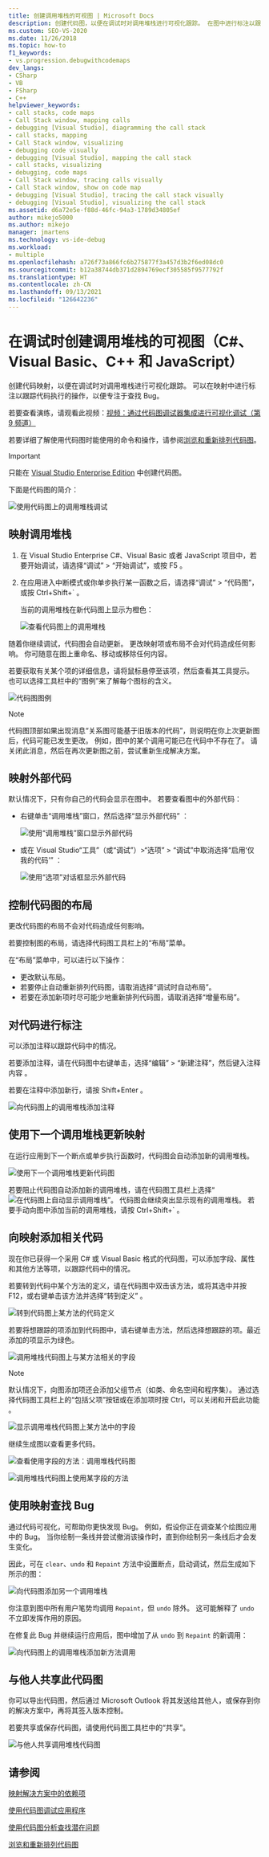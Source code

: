 ```yaml
---
title: 创建调用堆栈的可视图 | Microsoft Docs
description: 创建代码图，以便在调试时对调用堆栈进行可视化跟踪。 在图中进行标注以跟踪代码执行的操作，以便专注于查找 Bug。
ms.custom: SEO-VS-2020
ms.date: 11/26/2018
ms.topic: how-to
f1_keywords:
- vs.progression.debugwithcodemaps
dev_langs:
- CSharp
- VB
- FSharp
- C++
helpviewer_keywords:
- call stacks, code maps
- Call Stack window, mapping calls
- debugging [Visual Studio], diagramming the call stack
- call stacks, mapping
- Call Stack window, visualizing
- debugging code visually
- debugging [Visual Studio], mapping the call stack
- call stacks, visualizing
- debugging, code maps
- Call Stack window, tracing calls visually
- Call Stack window, show on code map
- debugging [Visual Studio], tracing the call stack visually
- debugging [Visual Studio], visualizing the call stack
ms.assetid: d6a72e5e-f88d-46fc-94a3-1789d34805ef
author: mikejo5000
ms.author: mikejo
manager: jmartens
ms.technology: vs-ide-debug
ms.workload:
- multiple
ms.openlocfilehash: a726f73a866fc6b275877f3a457d3b2f6ed08dc0
ms.sourcegitcommit: b12a38744db371d2894769ecf305585f9577792f
ms.translationtype: HT
ms.contentlocale: zh-CN
ms.lasthandoff: 09/13/2021
ms.locfileid: "126642236"
---
```

# <a name="create-a-visual-map-of-the-call-stack-while-debugging-c-visual-basic-c-javascript"></a>在调试时创建调用堆栈的可视图（C#、Visual Basic、C++ 和 JavaScript）

创建代码映射，以便在调试时对调用堆栈进行可视化跟踪。 可以在映射中进行标注以跟踪代码执行的操作，以便专注于查找 Bug。

若要查看演练，请观看此视频：[视频：通过代码图调试器集成进行可视化调试（第 9 频道）](https://channel9.msdn.com/Series/Visual-Studio-2012-Premium-and-Ultimate-Overview/Visual-Studio-Ultimate-2012Debug-visually-with-Code-Map-debugger-integration)

若要详细了解使用代码图时能使用的命令和操作，请参阅[浏览和重新排列代码图](../modeling/browse-and-rearrange-code-maps.md)。

>[!IMPORTANT]
>只能在 [Visual Studio Enterprise Edition](https://visualstudio.microsoft.com/downloads) 中创建代码图。

下面是代码图的简介：

 ![使用代码图上的调用堆栈调试](../debugger/media/debuggermap_overview.png "DebuggerMap_Overview")

## <a name="map-the-call-stack"></a><a name="MapStack"></a>映射调用堆栈

1. 在 Visual Studio Enterprise C#、Visual Basic 或者 JavaScript 项目中，若要开始调试，请选择“调试” > “开始调试”，或按 F5  。

1. 在应用进入中断模式或你单步执行某一函数之后，请选择“调试” > “代码图”，或按 Ctrl+Shift+`    。

   当前的调用堆栈在新代码图上显示为橙色：

   ![查看代码图上的调用堆栈](../debugger/media/debuggermap_seeundocallstack.png "DebuggerMap_SeeUndoCallStack")

随着你继续调试，代码图会自动更新。 更改映射项或布局不会对代码造成任何影响。 你可随意在图上重命名、移动或移除任何内容。

若要获取有关某个项的详细信息，请将鼠标悬停至该项，然后查看其工具提示。 也可以选择工具栏中的“图例”来了解每个图标的含义。

![代码图图例](../debugger/media/debuggermap_showlegend.png "代码图图例")

>[!NOTE]
>代码图顶部如果出现消息“关系图可能基于旧版本的代码”，则说明在你上次更新图后，代码可能已发生更改。 例如，图中的某个调用可能已在代码中不存在了。 请关闭此消息，然后在再次更新图之前，尝试重新生成解决方案。

## <a name="map-external-code"></a>映射外部代码

默认情况下，只有你自己的代码会显示在图中。 若要查看图中的外部代码：

- 右键单击“调用堆栈”窗口，然后选择“显示外部代码” ：

  ![使用“调用堆栈”窗口显示外部代码](../debugger/media/debuggermap_callstackmenu.png "DebuggerMap_CallStackMenu")
- 或在 Visual Studio“工具”（或“调试”）>“选项” > “调试”中取消选择“启用‘仅我的代码’”    ：

  ![使用“选项”对话框显示外部代码](../debugger/media/debuggermap_debugoptions.png "DebuggerMap_DebugOptions")

## <a name="control-the-maps-layout"></a>控制代码图的布局

更改代码图的布局不会对代码造成任何影响。

若要控制图的布局，请选择代码图工具栏上的“布局”菜单。

在“布局”菜单中，可以进行以下操作：

- 更改默认布局。
- 若要停止自动重新排列代码图，请取消选择“调试时自动布局”。
- 若要在添加新项时尽可能少地重新排列代码图，请取消选择“增量布局”。

## <a name="make-notes-about-the-code"></a><a name="MakeNotes"></a>对代码进行标注

可以添加注释以跟踪代码中的情况。

若要添加注释，请在代码图中右键单击，选择“编辑” > “新建注释”，然后键入注释内容 。

若要在注释中添加新行，请按 Shift+Enter 。

 ![向代码图上的调用堆栈添加注释](../debugger/media/debuggermap_addcomment.png "DebuggerMap_AddComment")

## <a name="update-the-map-with-the-next-call-stack"></a><a name="UpdateMap"></a>使用下一个调用堆栈更新映射

在运行应用到下一个断点或单步执行函数时，代码图会自动添加新的调用堆栈。

![使用下一个调用堆栈更新代码图](../debugger/media/debuggermap_addclearcallstack.png "DebuggerMap_AddClearCallStack")

若要阻止代码图自动添加新的调用堆栈，请在代码图工具栏上选择“![在代码图上自动显示调用堆栈](../debugger/media/debuggermap_automaticupdateicon.gif "在代码图上自动显示调用堆栈")”。 代码图会继续突出显示现有的调用堆栈。 若要手动向图中添加当前的调用堆栈，请按 Ctrl+Shift+`  。

## <a name="add-related-code-to-the-map"></a><a name="AddRelatedCode"></a>向映射添加相关代码

现在你已获得一个采用 C# 或 Visual Basic 格式的代码图，可以添加字段、属性和其他方法等项，以跟踪代码中的情况。

若要转到代码中某个方法的定义，请在代码图中双击该方法，或将其选中并按 F12，或右键单击该方法并选择“转到定义” 。

![转到代码图上某方法的代码定义](../debugger/media/debuggermap_gotocodedefinition.png "DebuggerMap_GoToCodeDefinition")

若要将想跟踪的项添加到代码图中，请右键单击方法，然后选择想跟踪的项。最近添加的项显示为绿色。

![调用堆栈代码图上与某方法相关的字段](../debugger/media/debuggermap_showedfields.png "DebuggerMap_ShowedFields")

>[!NOTE]
>默认情况下，向图添加项还会添加父组节点（如类、命名空间和程序集）。 通过选择代码图工具栏上的“包括父项”按钮或在添加项时按 Ctrl，可以关闭和开启此功能 。

![显示调用堆栈代码图上某方法中的字段](../debugger/media/debuggermap_showfields.png "DebuggerMap_ShowFields")

继续生成图以查看更多代码。

 ![查看使用字段的方法：调用堆栈代码图](../debugger/media/debuggermap_findallreferences.png "DebuggerMap_FindAllReferences")

 ![调用堆栈代码图上使用某字段的方法](../debugger/media/debuggermap_foundallreferences.png "DebuggerMap_FoundAllReferences")

## <a name="find-bugs-using-the-map"></a><a name="FindBugs"></a>使用映射查找 Bug
 通过代码可视化，可帮助你更快发现 Bug。 例如，假设你正在调查某个绘图应用中的 Bug。 当你绘制一条线并尝试撤消该操作时，直到你绘制另一条线后才会发生变化。

 因此，可在 `clear`、`undo` 和 `Repaint` 方法中设置断点，启动调试，然后生成如下所示的图：

 ![向代码图添加另一个调用堆栈](../debugger/media/debuggermap_addpaintobjectcallstack.png "DebuggerMap_AddPaintObjectCallStack")

 你注意到图中所有用户笔势均调用 `Repaint`，但 `undo` 除外。 这可能解释了 `undo` 不立即发挥作用的原因。

 在修复此 Bug 并继续运行应用后，图中增加了从 `undo` 到 `Repaint` 的新调用：

 ![向代码图上的调用堆栈添加新方法调用](../debugger/media/debuggermap_addnewcallforrepaint.png "DebuggerMap_AddNewCallForRepaint")

## <a name="share-the-map-with-others"></a>与他人共享此代码图

你可以导出代码图，然后通过 Microsoft Outlook 将其发送给其他人，或保存到你的解决方案中，再将其签入版本控制。

若要共享或保存代码图，请使用代码图工具栏中的“共享”。

![与他人共享调用堆栈代码图](../debugger/media/debuggermap_sharewithothers.png "与他人共享调用堆栈代码图")

## <a name="see-also"></a>请参阅
[映射解决方案中的依赖项](../modeling/map-dependencies-across-your-solutions.md)

[使用代码图调试应用程序](../modeling/use-code-maps-to-debug-your-applications.md)

[使用代码图分析查找潜在问题](../modeling/find-potential-problems-using-code-map-analyzers.md)

[浏览和重新排列代码图](../modeling/browse-and-rearrange-code-maps.md)

